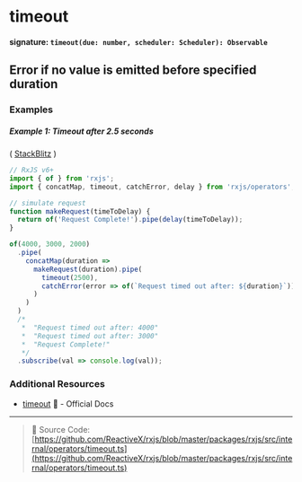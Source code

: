# timeout

#### signature: `timeout(due: number, scheduler: Scheduler): Observable`

## Error if no value is emitted before specified duration



### Examples

##### Example 1: Timeout after 2.5 seconds

(
[StackBlitz](https://stackblitz.com/edit/typescript-eegqyz?file=index.ts&devtoolsheight=100) )

```js
// RxJS v6+
import { of } from 'rxjs';
import { concatMap, timeout, catchError, delay } from 'rxjs/operators';

// simulate request
function makeRequest(timeToDelay) {
  return of('Request Complete!').pipe(delay(timeToDelay));
}

of(4000, 3000, 2000)
  .pipe(
    concatMap(duration =>
      makeRequest(duration).pipe(
        timeout(2500),
        catchError(error => of(`Request timed out after: ${duration}`))
      )
    )
  )
  /*
   *  "Request timed out after: 4000"
   *  "Request timed out after: 3000"
   *  "Request Complete!"
   */
  .subscribe(val => console.log(val));
```

### Additional Resources

- [timeout](https://rxjs.dev/api/operators/timeout) 📰 - Official Docs

---

> 📁 Source Code:
> [https://github.com/ReactiveX/rxjs/blob/master/packages/rxjs/src/internal/operators/timeout.ts](https://github.com/ReactiveX/rxjs/blob/master/packages/rxjs/src/internal/operators/timeout.ts)
